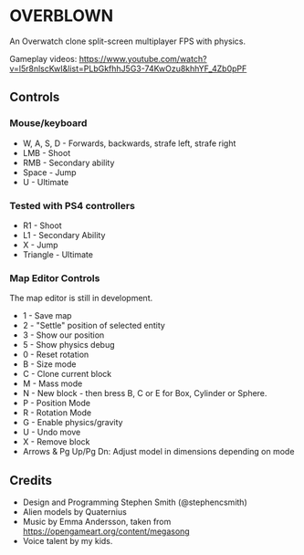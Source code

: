 # OVERBLOWN

An Overwatch clone split-screen multiplayer FPS with physics.

Gameplay videos: https://www.youtube.com/watch?v=l5r8nlscKwI&list=PLbGkfhhJ5G3-74KwOzu8khhYF_4Zb0pPF


## Controls

### Mouse/keyboard
* W, A, S, D - Forwards, backwards, strafe left, strafe right
* LMB - Shoot
* RMB - Secondary ability
* Space - Jump
* U - Ultimate


### Tested with PS4 controllers
* R1 - Shoot
* L1 - Secondary Ability
* X - Jump
* Triangle - Ultimate


### Map Editor Controls
The map editor is still in development.

* 1 - Save map
* 2 - "Settle" position of selected entity
* 3 - Show our position
* 5 - Show physics debug
* 0 - Reset rotation
* B - Size mode
* C - Clone current block
* M - Mass mode
* N - New block - then bress B, C or E for Box, Cylinder or Sphere.
* P - Position Mode
* R - Rotation Mode
* G - Enable physics/gravity
* U - Undo move
* X - Remove block
* Arrows & Pg Up/Pg Dn: Adjust model in dimensions depending on mode


## Credits
* Design and Programming Stephen Smith (@stephencsmith)
* Alien models by Quaternius
* Music by Emma Andersson, taken from https://opengameart.org/content/megasong
* Voice talent by my kids.
